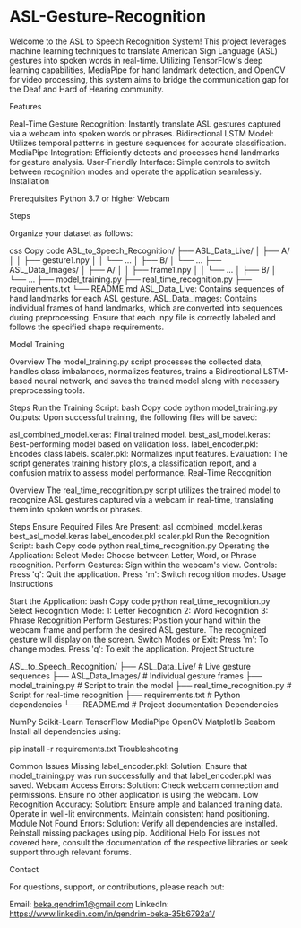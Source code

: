 # ASL-Gesture-Recognition
Welcome to the ASL to Speech Recognition System! This project leverages machine learning techniques to translate American Sign Language (ASL) gestures into spoken words in real-time. Utilizing TensorFlow's deep learning capabilities, MediaPipe for hand landmark detection, and OpenCV for video processing, this system aims to bridge the communication gap for the Deaf and Hard of Hearing community.

Features

Real-Time Gesture Recognition: Instantly translate ASL gestures captured via a webcam into spoken words or phrases.
Bidirectional LSTM Model: Utilizes temporal patterns in gesture sequences for accurate classification.
MediaPipe Integration: Efficiently detects and processes hand landmarks for gesture analysis.
User-Friendly Interface: Simple controls to switch between recognition modes and operate the application seamlessly.
Installation

Prerequisites
Python 3.7 or higher
Webcam

Steps

Organize your dataset as follows:

css
Copy code
ASL_to_Speech_Recognition/
├── ASL_Data_Live/
│   ├── A/
│   │   ├── gesture1.npy
│   │   └── ...
│   ├── B/
│   └── ...
├── ASL_Data_Images/
│   ├── A/
│   │   ├── frame1.npy
│   │   └── ...
│   ├── B/
│   └── ...
├── model_training.py
├── real_time_recognition.py
├── requirements.txt
└── README.md
ASL_Data_Live: Contains sequences of hand landmarks for each ASL gesture.
ASL_Data_Images: Contains individual frames of hand landmarks, which are converted into sequences during preprocessing.
Ensure that each .npy file is correctly labeled and follows the specified shape requirements.

Model Training

Overview
The model_training.py script processes the collected data, handles class imbalances, normalizes features, trains a Bidirectional LSTM-based neural network, and saves the trained model along with necessary preprocessing tools.

Steps
Run the Training Script:
bash
Copy code
python model_training.py
Outputs:
Upon successful training, the following files will be saved:

asl_combined_model.keras: Final trained model.
best_asl_model.keras: Best-performing model based on validation loss.
label_encoder.pkl: Encodes class labels.
scaler.pkl: Normalizes input features.
Evaluation:
The script generates training history plots, a classification report, and a confusion matrix to assess model performance.
Real-Time Recognition

Overview
The real_time_recognition.py script utilizes the trained model to recognize ASL gestures captured via a webcam in real-time, translating them into spoken words or phrases.

Steps
Ensure Required Files Are Present:
asl_combined_model.keras
best_asl_model.keras
label_encoder.pkl
scaler.pkl
Run the Recognition Script:
bash
Copy code
python real_time_recognition.py
Operating the Application:
Select Mode: Choose between Letter, Word, or Phrase recognition.
Perform Gestures: Sign within the webcam's view.
Controls:
Press 'q': Quit the application.
Press 'm': Switch recognition modes.
Usage Instructions

Start the Application:
bash
Copy code
python real_time_recognition.py
Select Recognition Mode:
1: Letter Recognition
2: Word Recognition
3: Phrase Recognition
Perform Gestures:
Position your hand within the webcam frame and perform the desired ASL gesture.
The recognized gesture will display on the screen.
Switch Modes or Exit:
Press 'm': To change modes.
Press 'q': To exit the application.
Project Structure

ASL_to_Speech_Recognition/
├── ASL_Data_Live/           # Live gesture sequences
├── ASL_Data_Images/         # Individual gesture frames
├── model_training.py        # Script to train the model
├── real_time_recognition.py # Script for real-time recognition
├── requirements.txt         # Python dependencies
└── README.md                # Project documentation
Dependencies

NumPy
Scikit-Learn
TensorFlow
MediaPipe
OpenCV
Matplotlib
Seaborn
Install all dependencies using:

pip install -r requirements.txt
Troubleshooting

Common Issues
Missing label_encoder.pkl:
Solution: Ensure that model_training.py was run successfully and that label_encoder.pkl was saved.
Webcam Access Errors:
Solution: Check webcam connection and permissions. Ensure no other application is using the webcam.
Low Recognition Accuracy:
Solution:
Ensure ample and balanced training data.
Operate in well-lit environments.
Maintain consistent hand positioning.
Module Not Found Errors:
Solution: Verify all dependencies are installed. Reinstall missing packages using pip.
Additional Help
For issues not covered here, consult the documentation of the respective libraries or seek support through relevant forums.

Contact

For questions, support, or contributions, please reach out:

Email: beka.qendrim1@gmail.com
LinkedIn: https://www.linkedin.com/in/qendrim-beka-35b6792a1/

